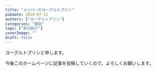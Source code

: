 ```yaml
---
title: "メンバーのヨーグルトプリン"
pubdate: 2019-07-11
authers: ["ヨーグルトプリン"] 
categories: "雑談"
tags: ["自己紹介"] 
coverImage: ""
draft: false
---
```


ヨーグルトプリンと申します。

今後このホームページに記事を投稿していくので、よろしくお願いします。
